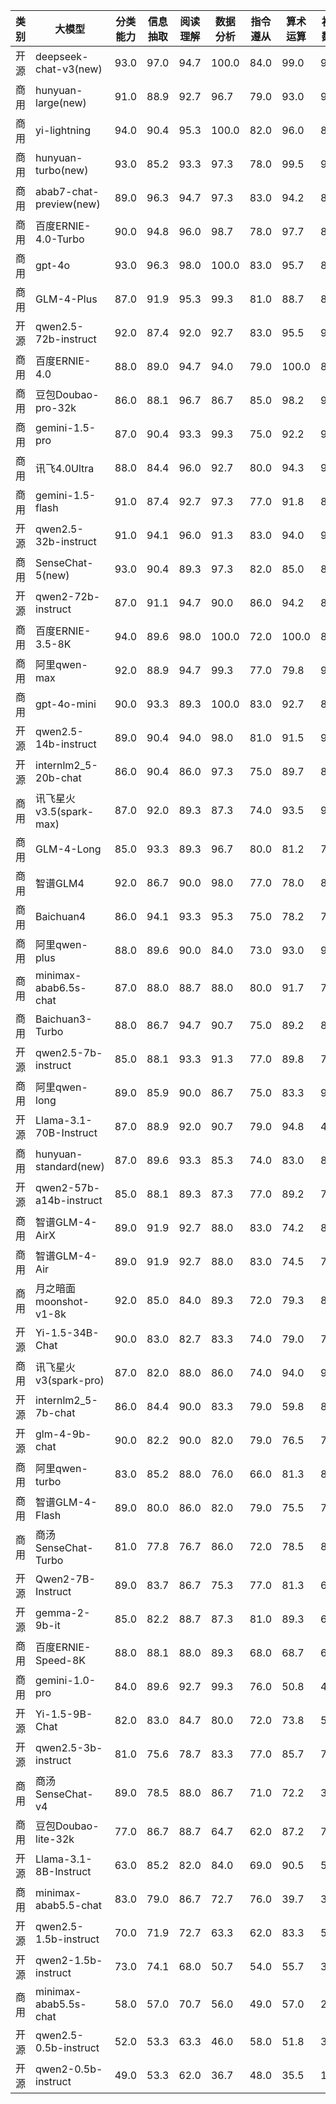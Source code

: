 
| 类别 | 大模型                        | 分类能力 | 信息抽取 | 阅读理解 | 数据分析 | 指令遵从 | 算术运算 |初中数学|BBH|总分   | 排名 |
|----|----------------------------|------|--------|--------|------|------|----|------|----|---|----|
|开源|deepseek-chat-v3(new)|93.0|97.0|94.7|100.0|84.0|99.0|91.4|90.5|93.7|1|
|商用|hunyuan-large(new)|91.0|88.9|92.7|96.7|79.0|93.0|93.9|88.9|90.5|2|
|商用|yi-lightning|94.0|90.4|95.3|100.0|82.0|96.0|83.5|82.4|90.5|3|
|商用|hunyuan-turbo(new)|93.0|85.2|93.3|97.3|78.0|99.5|93.7|83.2|90.4|4|
|商用|abab7-chat-preview(new)|89.0|96.3|94.7|97.3|83.0|94.2|86.1|82.4|90.4|5|
|商用|百度ERNIE-4.0-Turbo|90.0|94.8|96.0|98.7|78.0|97.7|82.9|82.8|90.1|6|
|商用|gpt-4o|93.0|96.3|98.0|100.0|83.0|95.7|81.1|72.8|90.0|7|
|商用|GLM-4-Plus|87.0|91.9|95.3|99.3|81.0|88.7|89.5|87.0|90.0|8|
|开源|qwen2.5-72b-instruct|92.0|87.4|92.0|92.7|83.0|95.5|91.1|85.8|89.9|9|
|商用|百度ERNIE-4.0|88.0|89.0|94.7|94.0|79.0|100.0|88.6|82.8|89.5|10|
|商用|豆包Doubao-pro-32k|86.0|88.1|96.7|86.7|85.0|98.2|91.0|84.3|89.5|11|
|商用|gemini-1.5-pro|87.0|90.4|93.3|99.3|75.0|92.2|92.5|85.9|89.5|12|
|商用|讯飞4.0Ultra|88.0|84.4|96.0|92.7|80.0|94.3|93.7|81.9|88.9|13|
|商用|gemini-1.5-flash|91.0|87.4|92.7|97.3|77.0|91.8|88.7|83.3|88.7|14|
|开源|qwen2.5-32b-instruct|91.0|94.1|96.0|91.3|83.0|94.0|90.3|66.6|88.3|15|
|商用|SenseChat-5(new)|93.0|90.4|89.3|97.3|82.0|85.0|82.9|86.2|88.3|16|
|开源|qwen2-72b-instruct|87.0|91.1|94.7|90.0|86.0|94.2|82.5|79.0|88.1|17|
|商用|百度ERNIE-3.5-8K|94.0|89.6|98.0|100.0|72.0|100.0|81.8|68.8|88.0|18|
|商用|阿里qwen-max|92.0|88.9|94.7|99.3|77.0|79.8|91.9|74.5|87.3|19|
|商用|gpt-4o-mini|90.0|93.3|89.3|100.0|83.0|92.7|80.7|65.6|86.8|20|
|开源|qwen2.5-14b-instruct|89.0|90.4|94.0|98.0|81.0|91.5|93.7|54.4|86.5|21|
|开源|internlm2_5-20b-chat|86.0|90.4|86.0|97.3|75.0|89.7|86.8|78.7|86.2|22|
|商用|讯飞星火v3.5(spark-max)|87.0|92.0|89.3|87.3|74.0|93.5|93.7|72.5|86.2|23|
|商用|GLM-4-Long|85.0|93.3|89.3|96.7|80.0|81.2|79.0|81.2|85.7|24|
|商用|智谱GLM4|92.0|86.7|90.0|98.0|77.0|78.0|84.3|77.0|85.4|25|
|商用|Baichuan4|86.0|94.1|93.3|95.3|75.0|78.2|75.1|82.3|84.9|26|
|商用|阿里qwen-plus|88.0|89.6|90.0|84.0|73.0|93.0|91.4|67.7|84.6|27|
|商用|minimax-abab6.5s-chat|87.0|88.0|88.7|88.0|80.0|91.7|75.9|75.8|84.4|28|
|商用|Baichuan3-Turbo|88.0|86.7|94.7|90.7|75.0|89.2|80.1|68.9|84.2|29|
|开源|qwen2.5-7b-instruct|85.0|88.1|93.3|91.3|77.0|89.8|79.9|61.7|83.3|30|
|商用|阿里qwen-long|89.0|85.9|90.0|86.7|75.0|83.3|91.3|64.6|83.2|31|
|开源|Llama-3.1-70B-Instruct|87.0|88.9|92.0|90.7|79.0|94.8|49.2|84.0|83.2|32|
|商用|hunyuan-standard(new)|87.0|89.6|93.3|85.3|74.0|83.0|80.0|72.3|83.1|33|
|开源|qwen2-57b-a14b-instruct|85.0|88.1|89.3|87.3|77.0|89.2|74.3|71.7|82.7|34|
|商用|智谱GLM-4-AirX|89.0|91.9|92.7|88.0|83.0|74.2|84.0|57.7|82.6|35|
|商用|智谱GLM-4-Air|89.0|91.9|92.7|88.0|83.0|74.5|78.1|56.8|81.8|36|
|商用|月之暗面moonshot-v1-8k|92.0|85.0|84.0|89.3|72.0|79.3|85.1|66.7|81.7|37|
|开源|Yi-1.5-34B-Chat|90.0|83.0|82.7|83.3|74.0|79.0|75.6|77.2|80.6|38|
|商用|讯飞星火v3(spark-pro)|87.0|82.0|88.0|86.0|74.0|94.0|94.6|35.0|80.1|39|
|开源|internlm2_5-7b-chat|86.0|84.4|90.0|83.3|79.0|59.8|81.1|73.5|79.6|40|
|开源|glm-4-9b-chat|90.0|82.2|90.0|82.0|79.0|76.5|74.5|62.4|79.6|41|
|商用|阿里qwen-turbo|83.0|85.2|88.0|76.0|66.0|81.3|89.6|64.4|79.2|42|
|商用|智谱GLM-4-Flash|89.0|80.0|86.0|82.0|79.0|75.5|78.3|61.7|78.9|43|
|商用|商汤SenseChat-Turbo|81.0|77.8|76.7|86.0|72.0|78.5|81.9|74.1|78.5|44|
|开源|Qwen2-7B-Instruct|89.0|83.7|86.7|75.3|77.0|81.3|69.2|60.5|77.8|45|
|开源|gemma-2-9b-it|85.0|82.2|88.7|87.3|81.0|89.3|67.4|38.7|77.5|46|
|商用|百度ERNIE-Speed-8K|88.0|88.1|88.0|89.3|68.0|68.7|65.7|54.1|76.2|47|
|商用|gemini-1.0-pro|84.0|89.6|92.7|99.3|76.0|50.8|40.6|75.0|76.0|48|
|开源|Yi-1.5-9B-Chat|82.0|83.0|84.7|80.0|72.0|73.8|54.7|70.8|75.1|49|
|开源|qwen2.5-3b-instruct|81.0|75.6|78.7|83.3|77.0|85.7|75.5|43.5|75.0|50|
|商用|商汤SenseChat-v4|89.0|78.5|88.0|86.7|71.0|72.2|39.0|70.7|74.4|51|
|商用|豆包Doubao-lite-32k|77.0|86.7|88.7|64.7|62.0|87.2|71.8|52.3|73.8|52|
|开源|Llama-3.1-8B-Instruct|63.0|85.2|82.0|84.0|69.0|90.5|50.4|65.7|73.7|53|
|商用|minimax-abab5.5-chat|83.0|79.0|86.7|72.7|76.0|39.7|38.8|64.2|67.5|54|
|开源|qwen2.5-1.5b-instruct|70.0|71.9|72.7|63.3|62.0|83.3|56.1|34.0|64.2|55|
|开源|qwen2-1.5b-instruct|73.0|74.1|68.0|50.7|54.0|55.7|37.3|31.9|55.6|56|
|商用|minimax-abab5.5s-chat|58.0|57.0|70.7|56.0|49.0|57.0|26.4|8.6|47.8|57|
|开源|qwen2.5-0.5b-instruct|52.0|53.3|63.3|46.0|58.0|51.8|36.6|15.7|47.1|58|
|开源|qwen2-0.5b-instruct|49.0|53.3|62.0|36.7|48.0|35.5|19.1|22.6|40.8|59|

